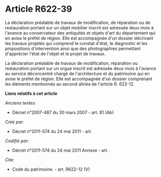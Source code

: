 # Article R622-39

La déclaration préalable de travaux de modification, de réparation ou de restauration portant sur un objet mobilier inscrit
est adressée deux mois à l'avance au conservateur des antiquités et objets d'art du département qui en avise le préfet de
région. Elle est accompagnée d'un dossier décrivant les travaux projetés qui comprend le constat d'état, le diagnostic et les
propositions d'intervention ainsi que des photographies permettant d'apprécier l'état de l'objet et le projet de travaux.

La déclaration préalable de travaux de modification, réparation ou restauration portant sur un orgue inscrit est adressée
deux mois à l'avance au service déconcentré chargé de l'architecture et du patrimoine qui en avise le préfet de région. Elle
est accompagnée d'un dossier comprenant les éléments mentionnés au second alinéa de l'article R. 622-12.

**Liens relatifs à cet article**

_Anciens textes_:

  - Décret n°2007-487 du 30 mars 2007 - art. 81 (Ab)

_Créé par_:

  - Décret n°2011-574 du 24 mai 2011  - art.

_Codifié par_:

  - Décret n°2011-574 du 24 mai 2011 Annexe - art.

_Cite_:

  - Code du patrimoine. - art. R622-12 (V)
